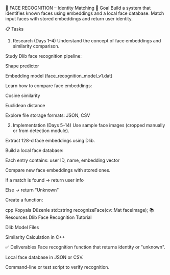 🧠 FACE RECOGNITION – Identity Matching
🎯 Goal
Build a system that identifies known faces using embeddings and a local face database. Match input faces with stored embeddings and return user identity.

📋 Tasks
1. Research (Days 1–4)
Understand the concept of face embeddings and similarity comparison.

Study Dlib face recognition pipeline:

Shape predictor

Embedding model (face_recognition_model_v1.dat)

Learn how to compare face embeddings:

Cosine similarity

Euclidean distance

Explore file storage formats: JSON, CSV

2. Implementation (Days 5–14)
Use sample face images (cropped manually or from detection module).

Extract 128-d face embeddings using Dlib.

Build a local face database:

Each entry contains: user ID, name, embedding vector

Compare new face embeddings with stored ones.

If a match is found → return user info

Else → return “Unknown”

Create a function:

cpp
Kopyala
Düzenle
std::string recognizeFace(cv::Mat faceImage);
📚 Resources
Dlib Face Recognition Tutorial

Dlib Model Files

Similarity Calculation in C++

✅ Deliverables
Face recognition function that returns identity or "unknown".

Local face database in JSON or CSV.

Command-line or test script to verify recognition.